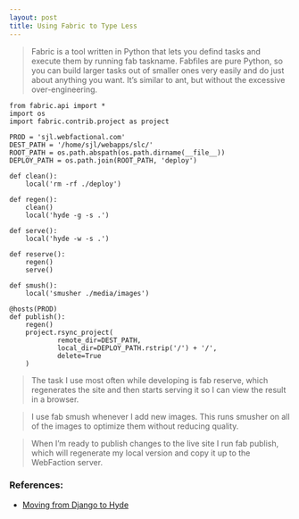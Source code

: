 ```yaml
---
layout: post
title: Using Fabric to Type Less
---
```

> Fabric is a tool written in Python that lets you defind tasks and execute them by running fab taskname. Fabfiles are pure Python, so you can build larger tasks out of smaller ones very easily and do just about anything you want. It’s similar to ant, but without the excessive over-engineering.

    from fabric.api import *
    import os
    import fabric.contrib.project as project

    PROD = 'sjl.webfactional.com'
    DEST_PATH = '/home/sjl/webapps/slc/'
    ROOT_PATH = os.path.abspath(os.path.dirname(__file__))
    DEPLOY_PATH = os.path.join(ROOT_PATH, 'deploy')

    def clean():
        local('rm -rf ./deploy')

    def regen():
        clean()
        local('hyde -g -s .')

    def serve():
        local('hyde -w -s .')

    def reserve():
        regen()
        serve()

    def smush():
        local('smusher ./media/images')

    @hosts(PROD)
    def publish():
        regen()
        project.rsync_project(
                remote_dir=DEST_PATH,
                local_dir=DEPLOY_PATH.rstrip('/') + '/',
                delete=True
        )

> The task I use most often while developing is fab reserve, which regenerates the site and then starts serving it so I can view the result in a browser.

> I use fab smush whenever I add new images. This runs smusher on all of the images to optimize them without reducing quality.

> When I’m ready to publish changes to the live site I run fab publish, which will regenerate my local version and copy it up to the WebFaction server.


### References:
* [Moving from Django to Hyde](http://stevelosh.com/blog/2010/01/moving-from-django-to-hyde/#using-fabric-to-type-less)
